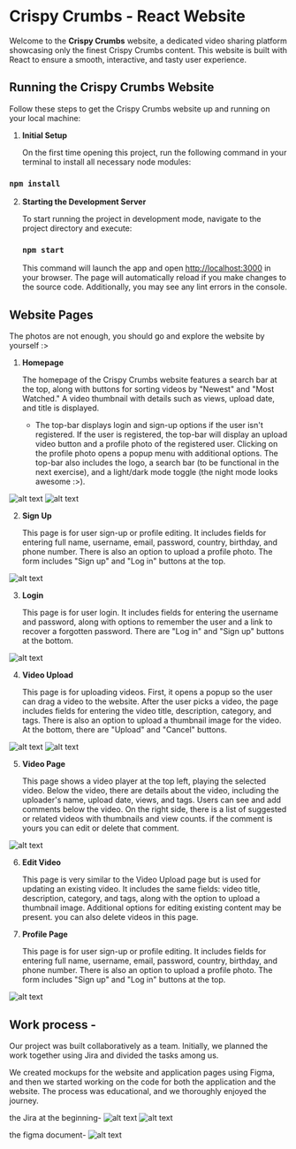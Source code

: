 # Crispy Crumbs - React Website

Welcome to the **Crispy Crumbs** website, a dedicated video sharing platform showcasing only the finest Crispy Crumbs content. This website is built with React to ensure a smooth, interactive, and tasty user experience.

## Running the Crispy Crumbs Website

Follow these steps to get the Crispy Crumbs website up and running on your local machine:

1. **Initial Setup**
   
   On the first time opening this project, run the following command in your terminal to install all necessary node modules:
   
  ### `npm install`


2. **Starting the Development Server**

   To start running the project in development mode, navigate to the project directory and execute:
   
   ### `npm start`
   
   This command will launch the app and open [http://localhost:3000](http://localhost:3000) in your browser. The page will automatically reload if you make changes to the source code. Additionally, you may see any lint errors in the console.

## Website Pages
The photos are not enough, you should go and explore the website by yourself :>

1. **Homepage**
   
   The homepage of the Crispy Crumbs website features a search bar at the top, along with buttons for sorting videos by "Newest" and "Most Watched." A video thumbnail with details such as views, upload date, and title is displayed.
   
   - The top-bar displays login and sign-up options if the user isn't registered. If the user is registered, the top-bar will display an upload video button and a profile photo of the registered user. Clicking on the profile photo opens a popup menu with additional options. The top-bar also includes the logo, a search bar (to be functional in the next exercise), and a light/dark mode toggle (the night mode looks awesome :>).

![alt text](<readme photos/Home.png>)
![alt text](<readme photos/Dark mode home page.png>)

2. **Sign Up**
   
   This page is for user sign-up or profile editing. It includes fields for entering full name, username, email, password, country, birthday, and phone number. There is also an option to upload a profile photo. The form includes "Sign up" and "Log in" buttons at the top.

![alt text](<readme photos/Sign Up.png>)

3. **Login**
   
   This page is for user login. It includes fields for entering the username and password, along with options to remember the user and a link to recover a forgotten password. There are "Log in" and "Sign up" buttons at the bottom.

![alt text](<readme photos/Login.png>)

4. **Video Upload**
   
   This page is for uploading videos. First, it opens a popup so the user can drag a video to the website. After the user picks a video, the page includes fields for entering the video title, description, category, and tags. There is also an option to upload a thumbnail image for the video. At the bottom, there are "Upload" and "Cancel" buttons.

![alt text](<readme photos/Upload 1.png>)
![alt text](<readme photos/Upload 2.png>)

5. **Video Page**
   
   This page shows a video player at the top left, playing the selected video. Below the video, there are details about the video, including the uploader's name, upload date, views, and tags. Users can see and add comments below the video. On the right side, there is a list of suggested or related videos with thumbnails and view counts. if the comment is yours you can edit or delete that comment.

![alt text](<readme photos/Video example.png>)

6. **Edit Video**
   
   This page is very similar to the Video Upload page but is used for updating an existing video. It includes the same fields: video title, description, category, and tags, along with the option to upload a thumbnail image. Additional options for editing existing content may be present. you can also delete videos in this page.


7. **Profile Page**
   
   This page is for user sign-up or profile editing. It includes fields for entering full name, username, email, password, country, birthday, and phone number. There is also an option to upload a profile photo. The form includes "Sign up" and "Log in" buttons at the top.

![alt text](<readme photos/Profile.png>)

## Work process -  
Our project was built collaboratively as a team. 
Initially, we planned the work together using Jira and divided the tasks among us. 

We created mockups for the website and application pages using Figma, and then we started working on the code for both the application and the website. The process was educational, and we thoroughly enjoyed the journey.

the Jira at the beginning-
![alt text](<readme photos/Jira start.png>)
![alt text](<readme photos/Jira end.png>)

the figma document-
![alt text](<readme photos/Figma.png>)